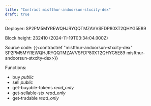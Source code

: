 ```yaml
---
title: "Contract misfthur-andoorsun-stxcity-dex"
draft: true
---
```

Deployer: SP2PM5MYREWQHJRYQQTMZAVVSFDP80XT2QHYG5E89


 



Block height: 232410 (2024-11-19T03:34:04.000Z)

Source code: {{<contractref "misfthur-andoorsun-stxcity-dex" SP2PM5MYREWQHJRYQQTMZAVVSFDP80XT2QHYG5E89 misfthur-andoorsun-stxcity-dex>}}

Functions:

* buy _public_
* sell _public_
* get-buyable-tokens _read_only_
* get-sellable-stx _read_only_
* get-tradable _read_only_
